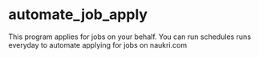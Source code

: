 # automate_job_apply
This program applies for jobs on your behalf. You can run schedules runs everyday to automate applying for jobs on naukri.com
